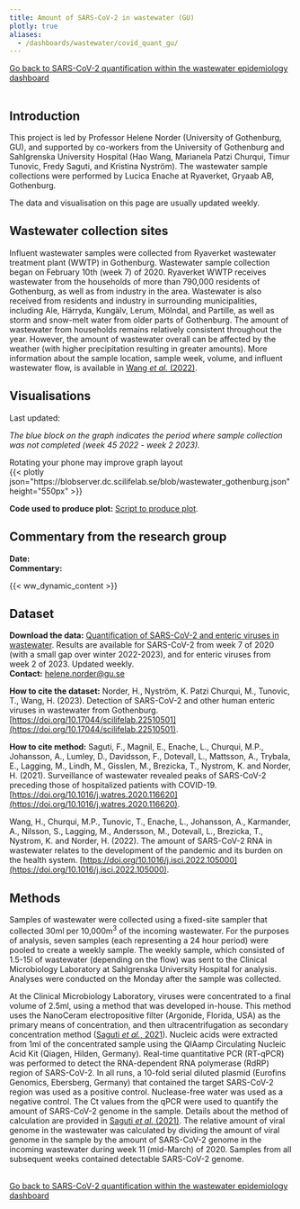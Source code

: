 ```yaml
---
title: Amount of SARS-CoV-2 in wastewater (GU)
plotly: true
aliases:
  - /dashboards/wastewater/covid_quant_gu/
---
```


<div class="mt-3">
  <a href="/dashboards/wastewater/covid_quantification/"><i class="bi bi-arrow-left-circle-fill"></i> Go back to SARS-CoV-2 quantification within the wastewater epidemiology dashboard</a>
</div>
<br>

## Introduction

This project is led by Professor Helene Norder (University of Gothenburg, GU), and supported by co-workers from the University of Gothenburg and Sahlgrenska University Hospital (Hao Wang, Marianela Patzi Churqui, Timur Tunovic, Fredy Saguti, and Kristina Nyström). The wastewater sample collections were performed by Lucica Enache at Ryaverket, Gryaab AB, Gothenburg.

The data and visualisation on this page are usually updated weekly.

## Wastewater collection sites

Influent wastewater samples were collected from Ryaverket wastewater treatment plant (WWTP) in Gothenburg. Wastewater sample collection began on February 10th (week 7) of 2020. Ryaverket WWTP receives wastewater from the households of more than 790,000 residents of Gothenburg, as well as from industry in the area. Wastewater is also received from residents and industry in surrounding municipalities, including Ale, Härryda, Kungälv, Lerum, Mölndal, and Partille, as well as storm and snow-melt water from older parts of Gothenburg. The amount of wastewater from households remains relatively consistent throughout the year. However, the amount of wastewater overall can be affected by the weather (with higher precipitation resulting in greater amounts). More information about the sample location, sample week, volume, and influent wastewater flow, is available in [Wang _et al._ (2022)](https://pubmed.ncbi.nlm.nih.gov/36035197/).

## Visualisations

<div class="alert alert-info">Last updated: <span id="last_modified_gu"></span></div>

_The blue block on the graph indicates the period where sample collection was not completed (week 45 2022 - week 2 2023)._

<!-- <button type="button" class="btn btn-sm btn-outline-secondary mb-2" data-bs-toggle="modal" data-bs-target="#interactiveFeaturesModal">
  How to use the interactive features of the plot
</button>

 <div class="modal fade" id="interactiveFeaturesModal" tabindex="-1" aria-labelledby="interactiveFeaturesModalLabel" aria-hidden="true">
  <div class="modal-dialog modal-lg">
    <div class="modal-content">
      <div class="modal-header">
        <h5 class="modal-title" id="interactiveFeaturesModalLabel">Information on how to use the interactive features of the plot</h5>
        <button type="button" class="btn-close" data-bs-dismiss="modal" aria-label="Close"></button>
      </div>
      <div class="modal-body">
        <p>The line plots on this page have multiple interactive features. You can use the features to view the data in them in different ways. For example, you can choose to view data only within a certain time period, or from a given collection site. Below, we explain how to use different interactive features to meet your needs.</p>
        <h6>View data from particular sites</h6>
        <p>To view only data from a single site, double click on the name on that site in the legend to the right. To toggle data from a site on/off, single click on the name in the legend. If the data is 'deselected', the name will appear 'greyed out' in the legend, and it will not be displayed on the graph. Initially, all data will be 'selected'. To 'deselect' all data, use the 'Deselect all areas' button. You can use the 'Reselect all areas' button to 'select' data from every site (i.e. return to the default view).</p>
        <h6>View only certain y- and/or x-axes ranges</h6>
        <p>In the below plots, the y-axis represents the copy number of SARS-CoV-2 relative to PMMoV while the x-axis represents the date. If you would like to view values within a given range of the values on the axes, you can do this by clicking and dragging with your mouse. For example, to view all data within a given timeframe, you can click near the start date on the x-axis and drag to create a rectangle that encompasses the whole y-axis and the range of dates on the x-axis that you want to view. The plot will then zoom into the range that you selected.</p>
        <h6>Accurately read data values</h6>
        <p>It is difficult to accurately read the exact values of data from a graph. In order to view the exact data values, hover over the data point of interest. A box will appear that shows the y-axis values for all sites on that date (i.e. that x-axis value).</p>
        <h6>Other features</h6>
        <p>If you hover your cursor over the plot, you will see some additional options as grey icons in the top right. You can use these features to zoom in/out of the plot (using the + and - icons), and scale the axes so that the data from the 'selected' sites are shown on the most appropriate axes (this can be done using the autoscale or reset axes icons, which look like a box containing arrows and a house, respectively).</p>
      </div>
      <div class="modal-footer">
        <button type="button" class="btn btn-secondary" data-bs-dismiss="modal">Close</button>
      </div>
    </div>
  </div>
</div> -->

<div class="d-md-none alert alert-info">
  Rotating your phone may improve graph layout
</div>

 <div class="plot_wrapper mb-3">
  <div class="table-responsive">{{< plotly json="https://blobserver.dc.scilifelab.se/blob/wastewater_gothenburg.json" height="550px" >}}</div>
</div>

**Code used to produce plot:** [Script to produce plot](https://github.com/ScilifelabDataCentre/covid-portal-visualisations/blob/main/wastewater/gothenburg_covid.py).

## Commentary from the research group

<div><b>Date:</b> <span id="gu_comment_date"></span><br><b>Commentary:</b> <span id="gu_comment"></span></div>

{{< ww_dynamic_content >}}

## Dataset

**Download the data:** [Quantification of SARS-CoV-2 and enteric viruses in wastewater](https://blobserver.dc.scilifelab.se/blob/wastewater_data_gu_allviruses.xlsx). Results are available for SARS-CoV-2 from week 7 of 2020 (with a small gap over winter 2022-2023), and for enteric viruses from week 2 of 2023. Updated weekly.\
**Contact:** <helene.norder@gu.se>

**How to cite the dataset:** Norder, H., Nyström, K. Patzi Churqui, M., Tunovic, T., Wang, H. (2023). Detection of SARS-CoV-2 and other human enteric viruses in wastewater from Gothenburg. [https://doi.org/10.17044/scilifelab.22510501](https://doi.org/10.17044/scilifelab.22510501).

**How to cite method:**
Saguti, F., Magnil, E., Enache, L., Churqui, M.P., Johansson, A., Lumley, D., Davidsson, F., Dotevall, L., Mattsson, A., Trybala, E., Lagging, M., Lindh, M., Gisslen, M., Brezicka, T., Nystrom, K. and Norder, H. (2021). Surveillance of wastewater revealed peaks of SARS-CoV-2 preceding those of hospitalized patients with COVID-19. [https://doi.org/10.1016/j.watres.2020.116620](https://doi.org/10.1016/j.watres.2020.116620).

Wang, H., Churqui, M.P., Tunovic, T., Enache, L., Johansson, A., Karmander, A., Nilsson, S., Lagging, M., Andersson, M., Dotevall, L., Brezicka, T., Nystrom, K. and Norder, H. (2022). The amount of SARS-CoV-2 RNA in wastewater relates to the development of the pandemic and its burden on the health system. [https://doi.org/10.1016/j.isci.2022.105000](https://doi.org/10.1016/j.isci.2022.105000).

## Methods

Samples of wastewater were collected using a fixed-site sampler that collected 30ml per 10,000m<sup>3</sup> of the incoming wastewater. For the purposes of analysis, seven samples (each representing a 24 hour period) were pooled to create a weekly sample. The weekly sample, which consisted of 1.5-15l of wastewater (depending on the flow) was sent to the Clinical Microbiology Laboratory at Sahlgrenska University Hospital for analysis. Analyses were conducted on the Monday after the sample was collected.

At the Clinical Microbiology Laboratory, viruses were concentrated to a final volume of 2.5ml, using a method that was developed in-house. This method uses the NanoCeram electropositive filter (Argonide, Florida, USA) as the primary means of concentration, and then ultracentrifugation as secondary concentration method ([Saguti _et al._, 2021](https://pubmed.ncbi.nlm.nih.gov/33212338/)). Nucleic acids were extracted from 1ml of the concentrated sample using the QIAamp Circulating Nucleic Acid Kit (Qiagen, Hilden, Germany). Real-time quantitative PCR (RT-qPCR) was performed to detect the RNA-dependent RNA polymerase (RdRP) region of SARS-CoV-2. In all runs, a 10-fold serial diluted plasmid (Eurofins Genomics, Ebersberg, Germany) that contained the target SARS-CoV-2 region was used as a positive control. Nuclease-free water was used as a negative control. The Ct values from the qPCR were used to quantify the amount of SARS-CoV-2 genome in the sample. Details about the method of calculation are provided in [Saguti _et al._ (2021)](https://pubmed.ncbi.nlm.nih.gov/33212338/). The relative amount of viral genome in the wastewater was calculated by dividing the amount of viral genome in the sample by the amount of SARS-CoV-2 genome in the incoming wastewater during week 11 (mid-March) of 2020. Samples from all subsequent weeks contained detectable SARS-CoV-2 genome.

<br>
<div class="mt-3">
  <a href="/dashboards/wastewater/covid_quantification/"><i class="bi bi-arrow-left-circle-fill"></i> Go back to SARS-CoV-2 quantification within the wastewater epidemiology dashboard</a>
</div>
